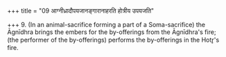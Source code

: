 +++
title = "09 आग्नीध्रादौपयजानङ्गारानाहरति होत्रीय उपयजति"

+++
9. (In an animal-sacrifice forming a part of a Soma-sacrifice) the Āgnīdhra brings the embers for the by-offerings from the Āgnīdhra's fire; (the performer of the by-offerings) performs the by-offerings in the Hotr̥'s fire.
